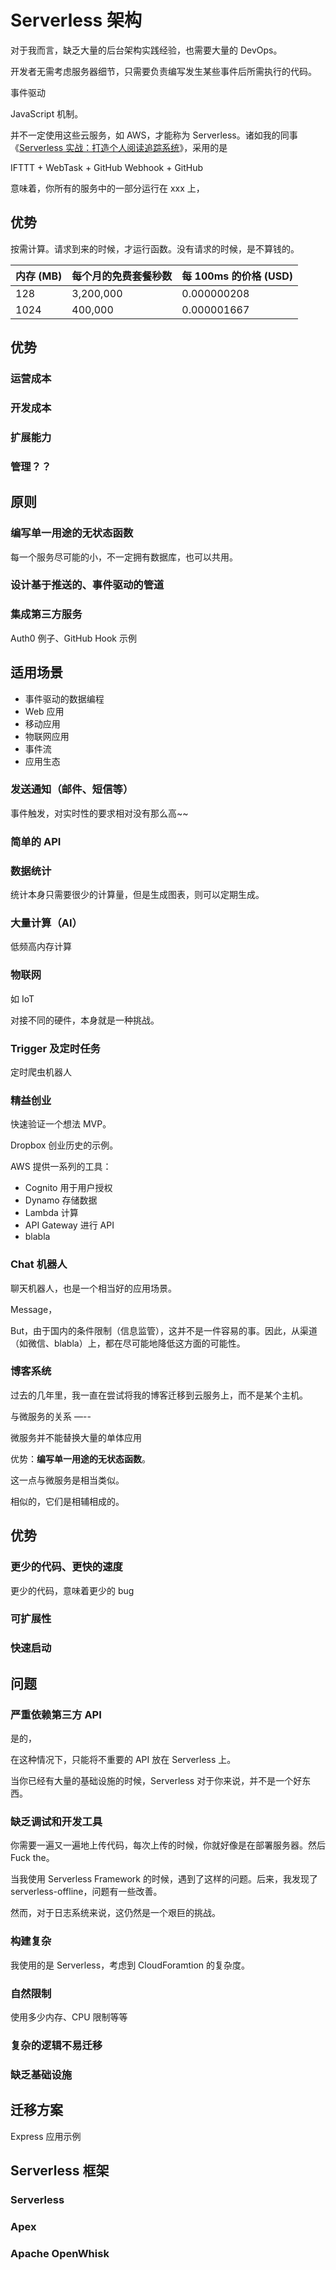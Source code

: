 Serverless 架构
===

对于我而言，缺乏大量的后台架构实践经验，也需要大量的 DevOps。

开发者无需考虑服务器细节，只需要负责编写发生某些事件后所需执行的代码。

事件驱动

JavaScript 机制。


并不一定使用这些云服务，如 AWS，才能称为 Serverless。诸如我的同事 《[Serverless 实战：打造个人阅读追踪系统](https://blog.jimmylv.info/2017-06-30-serverless-in-action-build-personal-reading-statistics-system/)》，采用的是

IFTTT + WebTask + GitHub Webhook + GitHub

意味着，你所有的服务中的一部分运行在 xxx 上，

优势
---

按需计算。请求到来的时候，才运行函数。没有请求的时候，是不算钱的。

| 内存 (MB) | 	每个月的免费套餐秒数	|  每 100ms 的价格 (USD) | 
|----------|---------------------|-----------------------|
| 128	     | 3,200,000	         | 0.000000208          |
| 1024	   | 400,000	           | 0.000001667          |


优势
---

### 运营成本

### 开发成本

### 扩展能力

### 管理？？

原则
---

### 编写单一用途的无状态函数

每一个服务尽可能的小，不一定拥有数据库，也可以共用。

### 设计基于推送的、事件驱动的管道

### 集成第三方服务

Auth0 例子、GitHub Hook 示例


适用场景
---

 - 事件驱动的数据编程
 - Web 应用
 - 移动应用
 - 物联网应用
 - 事件流
 - 应用生态
 
### 发送通知（邮件、短信等）

事件触发，对实时性的要求相对没有那么高~~

### 简单的 API

### 数据统计

统计本身只需要很少的计算量，但是生成图表，则可以定期生成。

### 大量计算（AI）

低频高内存计算

### 物联网

如 IoT

对接不同的硬件，本身就是一种挑战。

### Trigger 及定时任务

定时爬虫机器人

### 精益创业

快速验证一个想法 MVP。

Dropbox 创业历史的示例。

AWS 提供一系列的工具：

 - Cognito 用于用户授权
 - Dynamo 存储数据
 - Lambda 计算
 - API Gateway 进行 API
 - blabla


### Chat 机器人

聊天机器人，也是一个相当好的应用场景。

Message，

But，由于国内的条件限制（信息监管），这并不是一件容易的事。因此，从渠道（如微信、blabla）上，都在尽可能地降低这方面的可能性。

### 博客系统

过去的几年里，我一直在尝试将我的博客迁移到云服务上，而不是某个主机。
 
与微服务的关系
—--

微服务并不能替换大量的单体应用


优势：**编写单一用途的无状态函数**。

这一点与微服务是相当类似。


相似的，它们是相辅相成的。

优势
---

### 更少的代码、更快的速度

更少的代码，意味着更少的 bug

### 可扩展性

### 快速启动

问题
---

### 严重依赖第三方 API

是的，

在这种情况下，只能将不重要的 API 放在 Serverless 上。

当你已经有大量的基础设施的时候，Serverless 对于你来说，并不是一个好东西。

### 缺乏调试和开发工具

你需要一遍又一遍地上传代码，每次上传的时候，你就好像是在部署服务器。然后 Fuck the。

当我使用 Serverless Framework 的时候，遇到了这样的问题。后来，我发现了 serverless-offline，问题有一些改善。

然而，对于日志系统来说，这仍然是一个艰巨的挑战。

### 构建复杂

我使用的是 Serverless，考虑到 CloudForamtion 的复杂度。

### 自然限制

使用多少内存、CPU 限制等等

### 复杂的逻辑不易迁移

### 缺乏基础设施



迁移方案
---

Express 应用示例

Serverless 框架 
---

### Serverless 

### Apex

### Apache OpenWhisk




